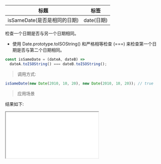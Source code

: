 | 标题                         | 标签       |
| ---------------------------- | ---------- |
| isSameDate(是否是相同的日期) | date(日期) |

检查一个日期是否与另一个日期相同。

- 使用 Date.prototype.toISOString() 和严格相等检查 (===) 来检查第一个日期是否与第二个日期相同。

```js
const isSameDate = (dateA, dateB) =>
  dateA.toISOString() === dateB.toISOString();
```

> 调用方式:

```js
isSameDate(new Date(2010, 10, 20), new Date(2010, 10, 20)); // true
```

> 应用场景

<div class="code-editor" data-url="codes/javascript/html/isSameDate.html" data-language="html"></div>

结果如下:

<iframe src="codes/javascript/html/isSameDate.html"></iframe>
